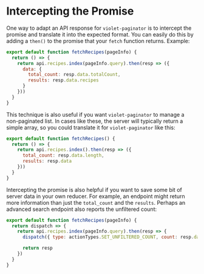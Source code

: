 # Intercepting the Promise

One way to adapt an API response for `violet-paginator` is to intercept the promise and translate it into the expected format. You can easily do this by adding a `then()` to the promise that your `fetch` function returns. Example:

```javascript
export default function fetchRecipes(pageInfo) {
  return () => {
    return api.recipes.index(pageInfo.query).then(resp => ({
      data: {
        total_count: resp.data.totalCount,
        results: resp.data.recipes
      }
    }))
  }
}
```

This technique is also useful if you want `violet-paginator` to manage a non-paginated list. In cases like these, the server will typically return a simple array, so you could translate it for `violet-paginator` like this:

```javascript
export default function fetchRecipes() {
  return () => {
    return api.recipes.index().then(resp => ({
      total_count: resp.data.length,
      results: resp.data
    }))
  }
}
```

Intercepting the promise is also helpful if you want to save some bit of server data in your own reducer. For example, an endpoint might return more information than just the `total_count` and the `results`. Perhaps an advanced search endpoint also reports the unfiltered count:

```javascript
export default function fetchRecipes(pageInfo) {
  return dispatch => {
    return api.recipes.index(pageInfo.query).then(resp => {
      dispatch({ type: actionTypes.SET_UNFILTERED_COUNT, count: resp.data.unfiltered_count })

      return resp
    })
  }
}
```

